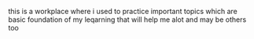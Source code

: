 this is a workplace where i used to practice important topics which are basic foundation of my leqarning that will help me alot and may be others too
